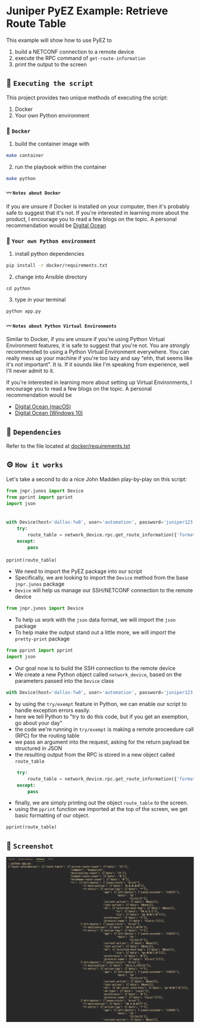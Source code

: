 # Juniper PyEZ Example: Retrieve Route Table

This example will show how to use PyEZ to 

1. build a NETCONF connection to a remote device
2. execute the RPC command of `get-route-information`
3. print the output to the screen

## 🚀 `Executing the script`

This project provides two unique methods of executing the script:

1. Docker
2. Your own Python environment

### 🐳 `Docker`

1. build the container image with

```sh
make container
```

2. run the playbook within the container

```sh
make python
```

#### 〰️ `Notes about Docker`

If you are unsure if Docker is installed on your computer, then it's probably safe to suggest that it's not. If you're interested in learning more about the product, I encourage you to read a few blogs on the topic. A personal recommendation would be [Digital Ocean](https://www.digitalocean.com/community/tutorial_collections/how-to-install-and-use-docker#:~:text=Docker%20is%20an%20application%20that,on%20the%20host%20operating%20system.)

### 🐍 `Your own Python environment`

1. install python dependencies 

```sh
pip install -r docker/requirements.txt
```

2. change into Ansible directory 

```
cd python
```

3. type in your terminal

```sh
python app.py
```

#### 〰️ `Notes about Python Virtual Environments`

Similar to Docker, if you are unsure if you're using Python Virtual Environment features, it is safe to suggest that you're not. You are *strongly* recommended to using a Python Virtual Environment everywhere. You can really mess up your machine if you're too lazy and say "ehh, that seems like it's not important". It is. If it sounds like I'm speaking from experience, well I'll never admit to it.

If you're interested in learning more about setting up Virtual Environments, I encourage you to read a few blogs on the topic. A personal recommendation would be

- [Digital Ocean (macOS)](https://www.digitalocean.com/community/tutorials/how-to-install-python-3-and-set-up-a-local-programming-environment-on-macos)
- [Digital Ocean (Windows 10)](https://www.digitalocean.com/community/tutorials/how-to-install-python-3-and-set-up-a-local-programming-environment-on-windows-10)

## 📝 `Dependencies`

Refer to the file located at [docker/requirements.txt](docker/requirements.txt)

## ⚙️ `How it works`

Let's take a second to do a nice John Madden play-by-play on this script:

```python
from jnpr.junos import Device
from pprint import pprint
import json


with Device(host='dallas-fw0', user='automation', password='juniper123') as network_device:
    try:
        route_table = network_device.rpc.get_route_information({'format': 'json'})
    except:
        pass

pprint(route_table)
```

- We need to import the PyEZ package into our script
- Specifically, we are looking to import the `Device` method from the base `jnpr.junos` package
- `Device` will help us manage our SSH/NETCONF connection to the remote device

```python
from jnpr.junos import Device
```

- To help us work with the `json` data format, we will import the `json` package
- To help make the output stand out a little more, we will import the `pretty-print` package

```python
from pprint import pprint
import json
```

- Our goal now is to build the SSH connection to the remote device
- We create a new Python object called `network_device`, based on the parameters passed into the `Device` class

```python
with Device(host='dallas-fw0', user='automation', password='juniper123') as network_device:
```

- by using the `try/exempt` feature in Python, we can enable our script to handle exception errors easily.
- here we tell Python to "try to do this code, but if you get an exemption, go about your day"
- the code we're running in `try/exempt` is making a remote proceedure call (RPC) for the routing table
- we pass an argument into the request, asking for the return payload be structured in JSON
- the resulting output from the RPC is stored in a new object called `route_table`

```python
    try:
        route_table = network_device.rpc.get_route_information({'format': 'json'})
    except:
        pass
```

- finally, we are simply printing out the object `route_table` to the screen.
- using the `pprint` function we imported at the top of the screen, we get basic formatting of our object.

```python
pprint(route_table)
```


## 📸 `Screenshot`

![app.py](./static/images/screenshot.png)
